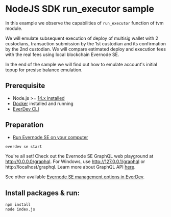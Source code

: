 # NodeJS SDK run_executor sample

In this example we observe the capabilities of `run_executor` function of tvm module.

We will emulate subsequent execution of deploy of multisig wallet with 2 custodians, transaction submission by the 1st custodian and its confirmation by the 2nd custodian.
We will compare estimated deploy and execution fees with the real fees using local blockchain Evernode SE.

In the end of the sample we will find out how to emulate account's initial topup for presise balance emulation.

## Prerequisite

* Node.js >= [14.x installed](https://nodejs.org)
* [Docker](https://docs.docker.com/desktop/#download-and-install) installed and running
* [EverDev CLI](https://docs.everos.dev/everdev/)


## Preparation

* [Run Evernode SE on your computer](https://docs.evercloud.dev/products/simple-emulator-se)

```sh
everdev se start
```

You're all set! Check out the Evernode SE GraphQL web playground at http://0.0.0.0/graphql. For Windows, use http://127.0.0.1/graphql or http://localhost/graphql. Learn more about GraphQL API [here](https://docs.evercloud.dev/reference/graphql-api).

See other available [Evernode SE management options in EverDev](https://docs.everos.dev/everdev/command-line-interface/evernode-platform-startup-edition-se).

## Install packages & run:

```sh
npm install
node index.js
```
